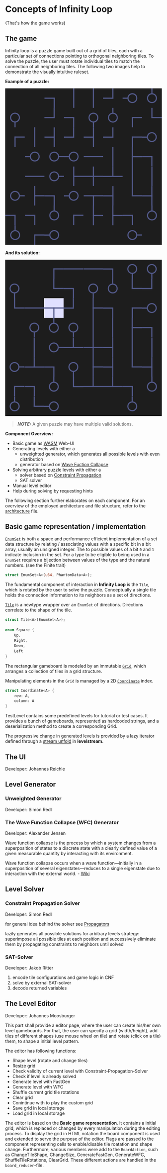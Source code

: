 # Concepts of Infinity Loop

(That's how the game works)

## The game

Infinity loop is a puzzle game built out of a grid of tiles, each with a particular set of connections pointing to orthogonal neighboring tiles. To solve the puzzle, the user must rotate individual tiles to match the connection of all neighboring tiles. The following two images help to demonstrate the visually intuitive ruleset.

**Example of a puzzle:**

![unsolved][unsolvedexample]

**And its solution:**

![solved][solvedexample]

> **_NOTE:_**  A given puzzle may have multiple valid solutions.

**Component Overview:**

* Basic game as [WASM][wasm] Web-UI
* Generating levels with either a
  * unweighted generator, which generates all possible levels with even distribution
  * generator based on [Wave Fuction Collapse][wfc]
* Solving arbitrary puzzle levels with either a
  * solver based on [Constraint Propagation][constraintpropagation]
  * SAT solver
* Manual level editor
* Help during solving by requesting hints

The following section further elaborates on each component. For an overview of the employed architecture and file structure, refer to the [architecture][architecture] file.

## Basic game representation / implementation

[`EnumSet`][enumset] is both a space and performance efficient implementation of a set data structure by relating / associating values with a specific bit in a bit array, usually an unsigned integer. The to possible values of a bit `0` and `1` indicate inclusion in the set. For a type to be eligible to being used in a `EnumSet` requires a bijection between values of the type and the natural numbers. (see the Finite trait)

```rust
struct EnumSet<A>(u64, PhantomData<A>);
```

The fundamental component of interaction in **Infinity Loop** is the `Tile`, which is rotated by the user to solve the puzzle. Conceptually a single tile holds the connection information to its neighbors as a set of directions.

[`Tile`][tile] is a newtype wrapper over an `EnumSet` of directions. Directions correlate to the shape of the tile.

```rust
struct Tile<A>(EnumSet<A>);

enum Square {
    Up,
    Right,
    Down,
    Left
}
```

The rectangular gameboard is modeled by an immutable [`Grid`][grid], which arranges a collection of tiles in a grid structure.

Manipulating elements in the `Grid` is managed by a 2D [`Coordinate`][coordinate] index.

```rust
struct Coordinate<A> {
    row: A,
    column: A
}
```

TestLevel contains some predefined levels for tutorial or test cases. It provides a bunch of gameboards, represented as hardcoded strings, and a deserialization method to create a corresponding Grid.

The progressive change in generated levels is provided by a lazy iterator defined through a [stream unfold][anamorphism] in **levelstream**.

## The UI

Developer: Johannes Reichle

## Level Generator

### Unweighted Generator

Developer: Simon Redl

### The Wave Function Collapse (WFC) Generator

Developer: Alexander Jensen

Wave function collapse is the process by which a system changes from a superposition of states to a discrete state with a clearly defined value of a given measurable quantity by interacting with its environment.

Wave function collapse occurs when a wave function—initially in a superposition of several eigenstates—reduces to a single eigenstate due to interaction with the external world. - [Wiki](https://en.wikipedia.org/wiki/Wave_function_collapse)

## Level Solver

### Constraint Propagation Solver

Developer: Simon Redl

for general idea behind the solver see [Propagators][propagator]

lazily generates all possible solutions for arbitrary levels
strategy: superimpose all possible tiles at each position and successively eliminate them by propagating constraints to neighbors until solved

### SAT-Solver

Developer: Jakob Ritter

1. encode tile configurations and game logic in CNF
2. solve by external SAT-solver
3. decode returned variables

## The Level Editor

Developer: Johannes Moosburger

This part shall provide a editor page, where the user can create his/her own level gameboards. For that, the user can specify a grid (width/height), add tiles of different shapes (use mouse wheel on tile) and rotate (click on a tile) them, to shape a initial level pattern.

The editor has following functions:

* Shape level (rotate and change tiles)
* Resize grid
* Check validity of current level with Constraint-Propagation-Solver
* Check if level is already solved
* Generate level with FastGen
* Generate level with WFC
* Shuffle current grid tile rotations
* Clear grid
* Conintinue with to play the custom grid
* Save grid in local storage
* Load grid in local storage

The editor is based on the **Basic game representation**. It contains a initial grid, which is replaced or changed by every manipulation during the editing process. To display the grid in HTML notation the board component is used and extended to serve the purpose of the editor. Flags are passed to the component representing cells to enable/disable tile roatation and shape change. Furthermore, various members were add to the `BoardAction`, such as ChangeTileShape, ChangeSize, GenerateFastGen, GenerateWFC, ShuffleTileRotations, ClearGrid. These different actions are handled in the `board_reducer`-file.

[unsolvedexample]: <images/example-level.png>
[solvedexample]: <images/example-level-solution.png>

[propagator]: <https://qfpl.io/share/talks/propagators/slides.pdf>

[wasm]: <https://webassembly.org/>
[wfc]: <https://github.com/mxgmn/WaveFunctionCollapse>
[constraintpropagation]: <https://en.wikipedia.org/wiki/Constraint_satisfaction>
[anamorphism]: <https://en.wikipedia.org/wiki/Anamorphism>

[architecture]: <./architecture.md>

[enumset]: <../game/src/model/enumset.rs>
[coordinate]: <../game/src/model/coordinate.rs>
[tile]: <../game/src/model/tile.rs>
[square]: <../game/src/model/tile.rs>
[grid]: <../game/src/model/grid.rs>
